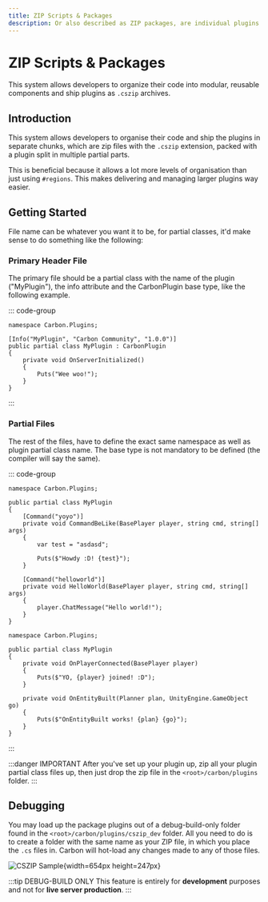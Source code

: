 ```yaml
---
title: ZIP Scripts & Packages
description: Or also described as ZIP packages, are individual plugins which are split in multiple different files under the same namespace and partial class name.
---
```


# ZIP Scripts & Packages

This system allows developers to organize their code into modular, reusable components and ship plugins as `.cszip`
archives.

## Introduction

This system allows developers to organise their code and ship the plugins in separate chunks, which are zip files with
the `.cszip` extension, packed with a plugin split in multiple partial parts.

This is beneficial because it allows a lot more levels of organisation than just using `#regions`. This makes
delivering and managing larger plugins way easier.

## Getting Started

File name can be whatever you want it to be, for partial classes, it'd make sense to do something like the following:

### Primary Header File

The primary file should be a partial class with the name of the plugin ("MyPlugin"), the info attribute and the
CarbonPlugin base type, like the following example.

::: code-group

```csharp:line-numbers [MyPlugin.Main.cs]
namespace Carbon.Plugins;

[Info("MyPlugin", "Carbon Community", "1.0.0")]
public partial class MyPlugin : CarbonPlugin
{
    private void OnServerInitialized()
    {
        Puts("Wee woo!");
    }
}
```

:::

### Partial Files

The rest of the files, have to define the exact same namespace as well as plugin partial class name. The base type is
not mandatory to be defined (the compiler will say the same).

::: code-group

```csharp:line-numbers [MyPlugin.Commands.cs]
namespace Carbon.Plugins;

public partial class MyPlugin
{
    [Command("yoyo")]
    private void CommandBeLike(BasePlayer player, string cmd, string[] args)
    {
        var test = "asdasd";

        Puts($"Howdy :D! {test}");
    }

    [Command("helloworld")]
    private void HelloWorld(BasePlayer player, string cmd, string[] args)
    {
        player.ChatMessage("Hello world!");
    }
}
```

```csharp:line-numbers [MyPlugin.Hooks.cs]
namespace Carbon.Plugins;

public partial class MyPlugin
{
    private void OnPlayerConnected(BasePlayer player)
    {
        Puts($"YO, {player} joined! :D");
    }

    private void OnEntityBuilt(Planner plan, UnityEngine.GameObject go)
    {
        Puts($"OnEntityBuilt works! {plan} {go}");
    }
}
```

:::

:::danger IMPORTANT
After you've set up your plugin up, zip all your plugin partial class files up, then just drop the zip file in the
`<root>/carbon/plugins` folder.
:::

## Debugging

You may load up the package plugins out of a debug-build-only folder found in the `<root>/carbon/plugins/cszip_dev`
folder. All you need to do is to create a folder with the same name as your ZIP file, in which you place the `.cs` files
in. Carbon will hot-load any changes made to any of those files.

![CSZIP Sample](/misc/cszip-sample.webp){width=654px height=247px}

:::tip DEBUG-BUILD ONLY
This feature is entirely for **development** purposes and not for **live server production**.
:::
